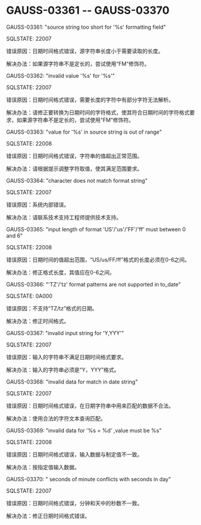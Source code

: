 # GAUSS-03361 -- GAUSS-03370<a name="ZH-CN_TOPIC_0302073536"></a>

GAUSS-03361: "source string too short for '%s' formatting field"

SQLSTATE: 22007

错误原因：日期时间格式错误，源字符串长度小于需要读取的长度。

解决办法：如果源字符串不是定长的，尝试使用“FM”修饰符。

GAUSS-03362: "invalid value '%s' for '%s'"

SQLSTATE: 22007

错误原因：日期时间格式错误，需要长度的字符中有部分字符无法解析。

解决办法：请修正要转换为日期时间的字符格式，使其符合日期时间的字符格式要求，如果源字符串不是定长的，尝试使用“FM”修饰符。

GAUSS-03363: "value for '%s' in source string is out of range"

SQLSTATE: 22008

错误原因：日期时间格式错误，字符串的值超出正常范围。

解决办法：请根据提示调整字符取值，使其满足范围要求。

GAUSS-03364: "character does not match format string"

SQLSTATE: 22007

错误原因：系统内部错误。

解决办法：请联系技术支持工程师提供技术支持。

GAUSS-03365: "input length of format 'US'/'us'/'FF'/'ff' must between 0 and 6"

SQLSTATE: 22008

错误原因：日期时间的值超出范围，“US/us/FF/ff”格式的长度必须在0-6之间。

解决办法：修正格式长度，其值应在0-6之间。

GAUSS-03366: "'TZ'/'tz' format patterns are not supported in to\_date"

SQLSTATE: 0A000

错误原因：不支持“TZ/tz”格式的日期。

解决办法：修正时间格式。

GAUSS-03367: "invalid input string for 'Y,YYY'"

SQLSTATE: 22007

错误原因：输入的字符串不满足日期时间格式要求。

解决办法：输入的字符串必须是“Y，YYY”格式。

GAUSS-03368: "invalid data for match in date string"

SQLSTATE: 22007

错误原因：日期时间格式错误，在日期字符串中用来匹配的数据不合法。

解决办法：使用合法的字符文本查询匹配。

GAUSS-03369: "invalid data for '%s = %d' ,value must be %s"

SQLSTATE: 22008

错误原因：日期时间格式错误，输入数据与制定值不一致。

解决办法：按指定值输入数据。

GAUSS-03370: " seconds of minute conflicts with seconds in day"

SQLSTATE: 22007

错误原因：日期时间格式错误，分钟和天中的秒数不一致。

解决办法：修正日期时间格式错误。

